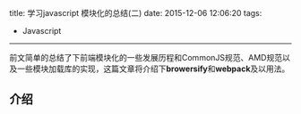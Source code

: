 title: 学习javascript 模块化的总结(二)
date: 2015-12-06 12:06:20
tags:
- Javascript
---
前文简单的总结了下前端模块化的一些发展历程和CommonJS规范、AMD规范以及一些模块加载库的实现，这篇文章将介绍下**browersify**和**webpack**及以用法。
<!--more-->
## 介绍
